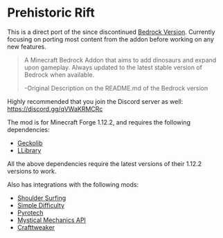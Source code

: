 # Prehistoric Rift
This is a direct port of the since discontinued [Bedrock Version](https://github.com/ANightDazingZoroark/Prehistoric-Rift-Addon). Currently focusing on porting most content from the addon before working on any new features.

> A Minecraft Bedrock Addon that aims to add dinosaurs and expand upon gameplay. Always updated to the latest stable version of Bedrock when available.
>
> -Original Description on the README.md of the Bedrock version

Highly recommended that you join the Discord server as well: https://discord.gg/qVWaKRMCRc

The mod is for Minecraft Forge 1.12.2, and requires the following dependencies:
* [Geckolib](https://www.curseforge.com/minecraft/mc-mods/geckolib)
* [LLibrary](https://www.curseforge.com/minecraft/mc-mods/llibrary)

All the above dependencies require the latest versions of their 1.12.2 versions to work.

Also has integrations with the following mods:
* [Shoulder Surfing](https://www.curseforge.com/minecraft/mc-mods/shoulder-surfing-reloaded)
* [Simple Difficulty](https://www.curseforge.com/minecraft/mc-mods/simpledifficulty)
* [Pyrotech](https://www.curseforge.com/minecraft/mc-mods/pyrotech)
* [Mystical Mechanics API](https://www.curseforge.com/minecraft/mc-mods/mysticalmechanics)
* [Crafttweaker](https://www.curseforge.com/minecraft/mc-mods/crafttweaker)
